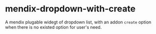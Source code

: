 # mendix-dropdown-with-create
 A mendix plugable widegt of dropdown list, with an addon `create` option when there is no existed option for  user's need.
